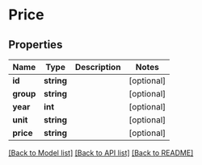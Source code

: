 # Price

## Properties
Name | Type | Description | Notes
------------ | ------------- | ------------- | -------------
**id** | **string** |  | [optional] 
**group** | **string** |  | [optional] 
**year** | **int** |  | [optional] 
**unit** | **string** |  | [optional] 
**price** | **string** |  | [optional] 

[[Back to Model list]](../README.md#documentation-for-models) [[Back to API list]](../README.md#documentation-for-api-endpoints) [[Back to README]](../README.md)


